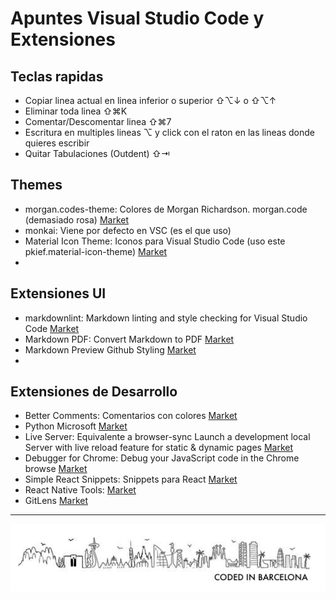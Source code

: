# Apuntes Visual Studio Code y Extensiones  

## Teclas rapidas

- Copiar linea actual en linea inferior o superior ⇧⌥↓ o ⇧⌥↑  
- Eliminar toda linea ⇧⌘K  
- Comentar/Descomentar linea ⇧⌘7  
- Escritura en multiples lineas ⌥ y click con el raton en las lineas donde quieres escribir  
- Quitar Tabulaciones (Outdent) ⇧⇥

## Themes

- morgan.codes-theme: Colores de Morgan Richardson. morgan.code (demasiado rosa) [Market](https://marketplace.visualstudio.com/items?itemName=morgan-codes.morgan-codes-vscode-theme)
- monkai: Viene por defecto en VSC (es el que uso)
- Material Icon Theme: Iconos para Visual Studio Code (uso este pkief.material-icon-theme) [Market](https://marketplace.visualstudio.com/items?itemName=PKief.material-icon-theme)
- 

## Extensiones UI

- markdownlint: Markdown linting and style checking for Visual Studio Code [Market](https://marketplace.visualstudio.com/items?itemName=DavidAnson.vscode-markdownlint)
- Markdown PDF: Convert Markdown to PDF [Market](https://marketplace.visualstudio.com/items?itemName=yzane.markdown-pdf)
- Markdown Preview Github Styling [Market](https://marketplace.visualstudio.com/items?itemName=bierner.markdown-preview-github-styles)
- 

## Extensiones de Desarrollo

- Better Comments: Comentarios con colores [Market](https://marketplace.visualstudio.com/items?itemName=aaron-bond.better-comments)
- Python Microsoft [Market](https://marketplace.visualstudio.com/items?itemName=ms-python.python)
- Live Server: Equivalente a browser-sync Launch a development local Server with live reload feature for static & dynamic pages [Market](https://marketplace.visualstudio.com/items?itemName=ritwickdey.LiveServer)
- Debugger for Chrome: Debug your JavaScript code in the Chrome browse [Market](https://marketplace.visualstudio.com/items?itemName=msjsdiag.debugger-for-chrome)
- Simple React Snippets: Snippets para React [Market](https://marketplace.visualstudio.com/items?itemName=burkeholland.simple-react-snippets)
- React Native Tools: [Market](https://marketplace.visualstudio.com/items?itemName=msjsdiag.vscode-react-native)
- GitLens [Market](https://marketplace.visualstudio.com/items?itemName=eamodio.gitlens)

---
<!-- Pit i Collons -->
![Coded In Barcelona](https://raw.githubusercontent.com/leguim-repo/leguim-repo/master/img/currentfooter.png)
<!-- 
⇧⌥
⇧⌘
↓
↑
-->  
